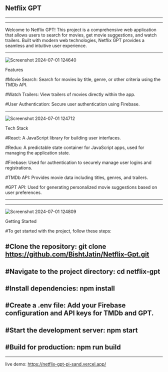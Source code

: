 Netflix GPT 
---------------------------------------------------------------------------------------------------------------------------------------------------------------------------------------------------------------------
---------------------------------------------------------------------------------------------------------------------------------------------------------------------------------------------------------------------
---------------------------------------------------------------------------------------------------------------------------------------------------------------------------------------------------------------------------------------------------------------------------------------------------------------------------------------------------------------------------------------------------------------------------------------------------------------------------------
Welcome to Netflix GPT! This project is a comprehensive web application that allows users to search for movies, get movie suggestions, and watch trailers. Built with modern web technologies, Netflix GPT provides a seamless and intuitive user experience.

------------------------------------------------------------------------------------------------------------------------------------------------------------------------------------------------------------------------------------------------------------------------------------------------------------------------------------------------------------------------------------------------------------------------------------------
![Screenshot 2024-07-01 124640](https://github.com/BishtJatin/Netflix-Gpt/assets/109663578/a796a42c-e5c5-4bc4-bba6-f165418ce7d4)




Features

#Movie Search: Search for movies by title, genre, or other criteria using the TMDb API.

#Watch Trailers: View trailers of movies directly within the app.

#User Authentication: Secure user authentication using Firebase.

------------------------------------------------------------------------------------------------------------------------------------------------------------------------------------------------------------------------------------------------------------------------------------------------------------------------------------------------------------------------------------------------------------------------------------------

![Screenshot 2024-07-01 124712](https://github.com/BishtJatin/Netflix-Gpt/assets/109663578/9325a5ca-e0e6-4f15-918b-11a23b23d09e)


Tech Stack

#React: A JavaScript library for building user interfaces.

#Redux: A predictable state container for JavaScript apps, used for managing the application state.

#Firebase: Used for authentication to securely manage user logins and registrations.

#TMDb API: Provides movie data including titles, genres, and trailers.

#GPT API: Used for generating personalized movie suggestions based on user preferences.

------------------------------------------------------------------------------------------------------------------------------------------------------------------------------------------------------------------------------------------------------------------------------------------------------------------------------------------------------------------------------------------------------------------------------------------

------------------------------------------------------------------------------------------------------------------------------------------------------------------------------------------------------------------------------------------------------------------------------------------------------------------------------------------------------------------------------------------------------------------------------------------
![Screenshot 2024-07-01 124809](https://github.com/BishtJatin/Netflix-Gpt/assets/109663578/5a29c31c-7570-4492-a120-59f376ae9b5f)



Getting Started


#To get started with the project, follow these steps:

#Clone the repository:
git clone https://github.com/BishtJatin/Netflix-Gpt.git
------------------------------------------------------------------------------------------------------------------------------------------------------------------------------------------------------------------------------------------------------------------------------------------------------------------------------------------------------------------------------------------------------------------------------------------
#Navigate to the project directory:
cd netflix-gpt
------------------------------------------------------------------------------------------------------------------------------------------------------------------------------------------------------------------------------------------------------------------------------------------------------------------------------------------------------------------------------------------------------------------------------------------
#Install dependencies:
npm install
------------------------------------------------------------------------------------------------------------------------------------------------------------------------------------------------------------------------------------------------------------------------------------------------------------------------------------------------------------------------------------------------------------------------------------------
#Create a .env file:
Add your Firebase configuration and API keys for TMDb and GPT.
------------------------------------------------------------------------------------------------------------------------------------------------------------------------------------------------------------------------------------------------------------------------------------------------------------------------------------------------------------------------------------------------------------------------------------------
#Start the development server:
npm start
------------------------------------------------------------------------------------------------------------------------------------------------------------------------------------------------------------------------------------------------------------------------------------------------------------------------------------------------------------------------------------------------------------------------------------------
#Build for production:
npm run build
------------------------------------------------------------------------------------------------------------------------------------------------------------------------------------------------------------------------------------------------------------------------------------------------------------------------------------------------------------------------------------------------------------------------------------------
------------------------------------------------------------------------------------------------------------------------------------------------------------------------------------------------------------------------------------------------------------------------------------------------------------------------------------------------------------------------------------------------------------------------------------------
live demo: https://netflix-gpt-pi-sand.vercel.app/
